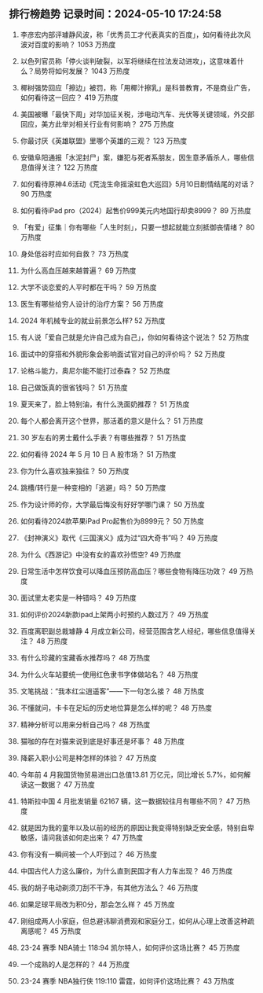 
## 排行榜趋势 记录时间：2024-05-10 17:24:58
  
  1. 李彦宏内部评璩静风波，称「优秀员工才代表真实的百度」，如何看待此次风波对百度的影响？ 1053 万热度
    
  2. 以色列官员称「停火谈判破裂，以军将继续在拉法发动进攻」，这意味着什么？局势将如何发展？ 1043 万热度
    
  3. 椰树强势回应「擦边」被罚，称「用椰汁擦乳」是科普教育，不是商业广告，如何看待这一回应？ 419 万热度
    
  4. 美国被曝「最快下周」对华加征关税，涉电动汽车、光伏等关键领域，外交部回应，美方此举对相关行业有何影响？ 275 万热度
    
  5. 你最讨厌《英雄联盟》里哪个英雄的三观？ 123 万热度
    
  6. 安徽阜阳通报「水泥封尸」案，嫌犯与死者系朋友，因生意矛盾杀人，哪些信息值得关注？ 122 万热度
    
  7. 如何看待原神4.6活动《荒泷生命摇滚虹色大巡回》5月10日剧情结尾的对话？ 90 万热度
    
  8. 如何看待iPad pro（2024）起售价999美元内地国行却卖8999？ 89 万热度
    
  9. 「有爱」征集｜你有哪些「人生时刻」，只要一想起就能立刻抵御丧情绪？ 80 万热度
    
  10. 身处低谷时应如何自救？ 73 万热度
    
  11. 为什么高血压越来越普遍？ 69 万热度
    
  12. 大学不谈恋爱的人平时都在干吗？ 59 万热度
    
  13. 医生有哪些给穷人设计的治疗方案？ 56 万热度
    
  14. 2024 年机械专业的就业前景怎么样? 52 万热度
    
  15. 有人说「爱自己就是允许自己成为自己」，你如何看待这个说法？ 52 万热度
    
  16. 面试中的穿搭和外貌形象会影响面试官对自己的评价吗？ 52 万热度
    
  17. 论格斗能力，奥尼尔能不能打过泰森？ 52 万热度
    
  18. 自己做饭真的很省钱吗？ 51 万热度
    
  19. 夏天来了，脸上特别油，有什么洗面奶推荐？ 51 万热度
    
  20. 每个人都会离开这个世界，那活着的意义是什么？ 51 万热度
    
  21. 30 岁左右的男士戴什么手表？有哪些推荐？ 51 万热度
    
  22. 如何看待 2024 年 5 月 10 日 A 股市场？ 51 万热度
    
  23. 你为什么喜欢独来独往？ 50 万热度
    
  24. 跳槽/转行是一种变相的「逃避」吗？ 50 万热度
    
  25. 作为设计师的你，大学最后悔没有好好学哪门课？ 50 万热度
    
  26. 如何看待2024款苹果iPad Pro起售价为8999元？ 50 万热度
    
  27. 《封神演义》取代《三国演义》成为过“四大奇书”吗？ 49 万热度
    
  28. 为什么《西游记》中没有女的喜欢孙悟空? 49 万热度
    
  29. 日常生活中怎样饮食可以降血压预防高血压？哪些食物有降压功效？ 49 万热度
    
  30. 面试里太老实是一种错吗？ 49 万热度
    
  31. 如何评价2024新款ipad上架两小时预约人数过万？ 49 万热度
    
  32. 百度离职副总裁璩静 4 月成立新公司，经营范围含艺人经纪，哪些信息值得关注？ 48 万热度
    
  33. 有什么珍藏的宝藏香水推荐吗？ 48 万热度
    
  34. 为什么火车站要统一使用红色隶书字体做站名？ 48 万热度
    
  35. 文笔挑战：“我本红尘逍遥客”——下一句怎么接？ 48 万热度
    
  36. 不懂就问，卡卡在足坛的历史地位算是怎么样的呢？ 48 万热度
    
  37. 精神分析可以用来分析自己吗？ 48 万热度
    
  38. 猫咖的存在对猫来说到底是好事还是坏事？ 48 万热度
    
  39. 降薪入职小公司是种怎样的体验？ 47 万热度
    
  40. 今年前 4 月我国货物贸易进出口总值13.81 万亿元，同比增长 5.7%，如何解读这一数据？ 47 万热度
    
  41. 特斯拉中国 4 月批发销量 62167 辆，这一数据较往月有哪些不同？ 47 万热度
    
  42. 就是因为我的童年以及以前的经历的原因让我变得特别缺乏安全感，特别自卑敏感，请问我该如何走出来？ 47 万热度
    
  43. 你有没有一瞬间被一个人吓到过？ 46 万热度
    
  44. 中国古代人力这么廉价，为什么直到民国才有人力车出现？ 46 万热度
    
  45. 我的胡子电动剃须刀刮不干净，有其他方法么？ 46 万热度
    
  46. 如果足球平局改为积0分，那会怎么样？ 45 万热度
    
  47. 刚组成两人小家庭，但总避讳聊消费观和家庭分工，如何从心理上改善这种疏离感呢？ 45 万热度
    
  48. 23-24 赛季 NBA骑士 118:94 凯尔特人，如何评价这场比赛？ 45 万热度
    
  49. 一个成熟的人是怎样的？ 44 万热度
    
  50. 23-24 赛季 NBA独行侠 119:110 雷霆，如何评价这场比赛？ 43 万热度
    